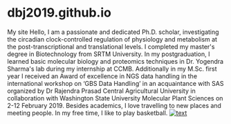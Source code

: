 # dbj2019.github.io
My site
Hello,
I am a passionate and dedicated Ph.D. scholar, investigating the circadian clock-controlled regulation of physiology and metabolism at the post-transcriptional and translational levels.
I completed my master's degree in Biotechnology from SRTM University. In my postgraduation, I learned basic molecular biology and proteomics techniques in Dr. Yogendra Sharma's lab during my internship at CCMB. Additionally in my M.Sc. first year I received an Award of excellence in NGS data handling in the international workshop on ‘GBS Data Handling’ in an acquaintance with SAS organized by Dr Rajendra Prasad Central Agricultural University in collaboration with Washington State University Molecular Plant Sciences on 2-12 February 2019. Besides academics, I love travelling to new places and meeting people. In my free time, I like to play basketball.
[![text](https://img.shields.io/badge/LinkedIn-0077B5?style=for-the-badge&logo=linkedin&logoColor=white)](https://www.linkedin.com/in/dinesh-b-jadhav)
